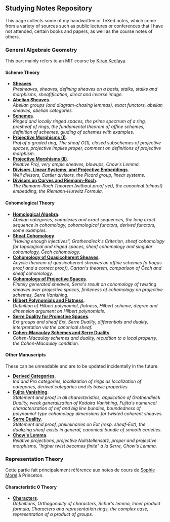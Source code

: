 ## Studying Notes Repository

This page collects some of my handwritten or TeXed notes, which come from a variety of sources such as public lectures or conferences that I have not attended, certain books and papers, as well as the course notes of others.

### General Algebraic Geometry 

This part mainly refers to an MIT course by [Kiran Kedlaya](https://kskedlaya.org).

#### Scheme Theory

- [**Sheaves**](./genag/genag-sheaves.pdf). <br/>
  _Presheaves, sheaves, defining sheaves on a basis, stalks, stalks and morphisms, sheafification, direct and inverse image._
- [**Abelian Sheaves**](./genag/genag-absh.pdf). <br/>
  _Abelian groups (and diagram-chasing lemmas), exact functors, abelian sheaves, abelian categories._
- [**Schemes**](./genag/genag-schemes.pdf). <br/>
  _Ringed and locally ringed spaces, the prime spectrum of a ring, presheaf of rings, the fundamental theorem of affine schemes, definition of schemes, gluding of schemes with examples._
- [**Projective Morphisms (I)**](./genag/genag-proj1.pdf). <br/>
  _Proj of a graded ring, The sheaf O(1), closed subschemes of projective spaces, projective implies proper, comment on definitions of projective morphism._
- [**Projective Morphisms (II)**](./genag/genag-proj2.pdf). <br/>
  _Relative Proj, very ample sheaves, blowups, Chow's Lemma._
- [**Divisors, Linear Systems, and Projective Embeddings**](./genag/genag-div1.pdf). <br/>
  _Weil divisors, Cartier divisors, the Picard group, linear systems._
- [**Divisors on Curves and Riemann-Roch**](./genag/genag-div2.pdf). <br/>
  _The Riemann-Roch Theorem (without proof yet), the canonical (almost) embedding, the Riemann-Hurwitz Formula._

#### Cohomological Theory

- [**Homological Algebra**](./genag/genag-homalg.pdf). <br/>
  _Abelian categories, complexes and exact sequences, the long exact sequence in cohomology, cohomological functors, derived functors, some examples._
- [**Sheaf Cohomology**](./genag/genag-shcohom.pdf). <br/>
  _"Having enough injectives", Grothendieck's Criterion, sheaf cohomology for topological and ringed spaces, sheaf cohomology and singular cohomology, Čech cohomology._
- [**Cohomology of Quasicoherent Sheaves**](./genag/genag-qcohcohom.pdf). <br/>
  _Acyclic theorem of quasicoherent sheaves on affine schemes (a bogus proof and a correct proof), Cartan's theorem, comparison of Čech and sheaf cohomology._
- [**Cohomology of Projective Spaces**](./genag/genag-cohomserre.pdf). <br/>
  _Finitely generated sheaves, Serre's result on cohomology of twisting sheaves over projective spaces, finiteness of cohomology on projective schemes, Serre Vanishing._
- [**Hilbert Polynomials and Flatness**](./genag/genag-hilbpoly.pdf). <br/>
  _Definition of Hilbert polynomial, flatness, Hilbert scheme, degree and dimension argument on Hilbert polynomials._
- [**Serre Duality for Projective Spaces**](./genag/genag-serredualty.pdf). <br/>
  _Ext groups and sheaf Ext, Serre Duality, differentials and duality, interpretation via the canonical sheaf._
- [**Cohen-Macaulay Schemes and Serre Duality**](./genag/genag-cm-serredual.pdf). <br/>
  _Cohen-Macaulay schemes and duality, recudtion to a local property, the Cohen-Macaulay condition._


#### Other Manuscripts

These can be unreadable and are to be updated incidentally in the future.

- [**Derived Categories**](./genag/genag-dercat.pdf). <br/>
  _Ind and Pro categories, localization of rings as localization of categories, derived categories and its basic properties._
- [**Fujita Vanishing**](./genag/genag-fujita.pdf). <br/>
  _Statement and proof in all characteristics, application of Grothendieck Duality, weak generalization of Kodaira Vanishing, Fujita's numerical characterization of nef and big line bundles, boundedness of polynomial-type cohomology dimensions for twisted coherent sheaves._
- [**Serre Duality**](./genag/genag-serreduality.pdf). <br/>
  _Statement and proof, preliminaries on Ext (resp. sheaf-Ext), the dualizing sheaf exists in general, canonical bundle of smooth carieties._
- [**Chow's Lemma**](./genag/genag-chow.pdf). <br/>
  _Relative projections, projective Nullstellensatz, proper and projective morphisms, "higher twist becomes finite" à la Serre, Chow's Lemma._

### Representation Theory

Cette partie fait principalement référence aux notes de cours de [Sophie Morel](https://perso.ens-lyon.fr/sophie.morel/) à Princeton.

#### Characteristic 0 Theory

- [**Characters**](./genrep/Characters.pdf). <br/>
 _Definitions, Orthogonality of characters, Schur's lemma, Inner product formula, Characters and representation rings, the complex case, representation of a product of groups._


 
